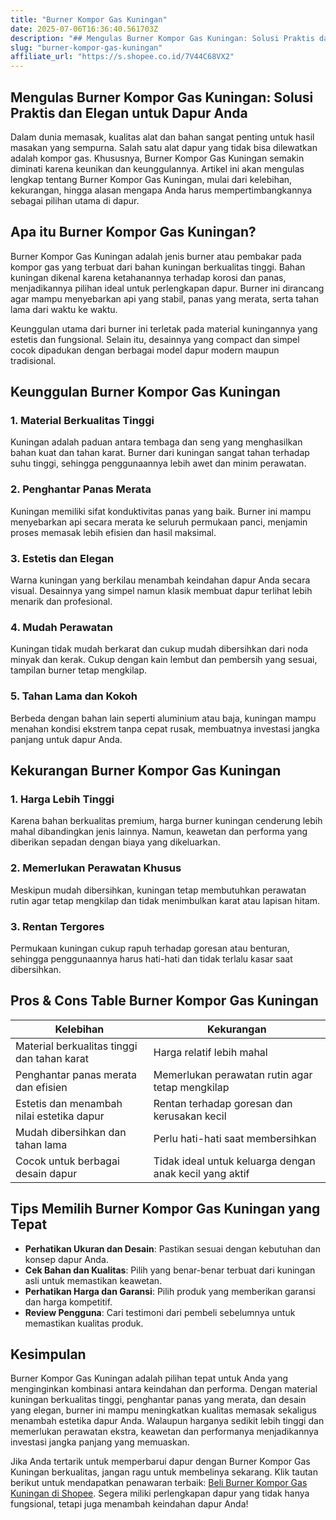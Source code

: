 ```yaml
---
title: "Burner Kompor Gas Kuningan"
date: 2025-07-06T16:36:40.561703Z
description: "## Mengulas Burner Kompor Gas Kuningan: Solusi Praktis dan Elegan untuk Dapur Anda..."
slug: "burner-kompor-gas-kuningan"
affiliate_url: "https://s.shopee.co.id/7V44C68VX2"
---
```

## Mengulas Burner Kompor Gas Kuningan: Solusi Praktis dan Elegan untuk Dapur Anda

Dalam dunia memasak, kualitas alat dan bahan sangat penting untuk hasil masakan yang sempurna. Salah satu alat dapur yang tidak bisa dilewatkan adalah kompor gas. Khususnya, Burner Kompor Gas Kuningan semakin diminati karena keunikan dan keunggulannya. Artikel ini akan mengulas lengkap tentang Burner Kompor Gas Kuningan, mulai dari kelebihan, kekurangan, hingga alasan mengapa Anda harus mempertimbangkannya sebagai pilihan utama di dapur.

## Apa itu Burner Kompor Gas Kuningan?

Burner Kompor Gas Kuningan adalah jenis burner atau pembakar pada kompor gas yang terbuat dari bahan kuningan berkualitas tinggi. Bahan kuningan dikenal karena ketahanannya terhadap korosi dan panas, menjadikannya pilihan ideal untuk perlengkapan dapur. Burner ini dirancang agar mampu menyebarkan api yang stabil, panas yang merata, serta tahan lama dari waktu ke waktu.

Keunggulan utama dari burner ini terletak pada material kuningannya yang estetis dan fungsional. Selain itu, desainnya yang compact dan simpel cocok dipadukan dengan berbagai model dapur modern maupun tradisional.

## Keunggulan Burner Kompor Gas Kuningan

### 1. Material Berkualitas Tinggi

Kuningan adalah paduan antara tembaga dan seng yang menghasilkan bahan kuat dan tahan karat. Burner dari kuningan sangat tahan terhadap suhu tinggi, sehingga penggunaannya lebih awet dan minim perawatan.

### 2. Penghantar Panas Merata

Kuningan memiliki sifat konduktivitas panas yang baik. Burner ini mampu menyebarkan api secara merata ke seluruh permukaan panci, menjamin proses memasak lebih efisien dan hasil maksimal.

### 3. Estetis dan Elegan

Warna kuningan yang berkilau menambah keindahan dapur Anda secara visual. Desainnya yang simpel namun klasik membuat dapur terlihat lebih menarik dan profesional.

### 4. Mudah Perawatan

Kuningan tidak mudah berkarat dan cukup mudah dibersihkan dari noda minyak dan kerak. Cukup dengan kain lembut dan pembersih yang sesuai, tampilan burner tetap mengkilap.

### 5. Tahan Lama dan Kokoh

Berbeda dengan bahan lain seperti aluminium atau baja, kuningan mampu menahan kondisi ekstrem tanpa cepat rusak, membuatnya investasi jangka panjang untuk dapur Anda.

## Kekurangan Burner Kompor Gas Kuningan

### 1. Harga Lebih Tinggi

Karena bahan berkualitas premium, harga burner kuningan cenderung lebih mahal dibandingkan jenis lainnya. Namun, keawetan dan performa yang diberikan sepadan dengan biaya yang dikeluarkan.

### 2. Memerlukan Perawatan Khusus

Meskipun mudah dibersihkan, kuningan tetap membutuhkan perawatan rutin agar tetap mengkilap dan tidak menimbulkan karat atau lapisan hitam.

### 3. Rentan Tergores

Permukaan kuningan cukup rapuh terhadap goresan atau benturan, sehingga penggunaannya harus hati-hati dan tidak terlalu kasar saat dibersihkan.

## Pros & Cons Table Burner Kompor Gas Kuningan

| **Kelebihan**                                           | **Kekurangan**                                           |
|---------------------------------------------------------|----------------------------------------------------------|
| Material berkualitas tinggi dan tahan karat           | Harga relatif lebih mahal                              |
| Penghantar panas merata dan efisien                     | Memerlukan perawatan rutin agar tetap mengkilap        |
| Estetis dan menambah nilai estetika dapur             | Rentan terhadap goresan dan kerusakan kecil             |
| Mudah dibersihkan dan tahan lama                       | Perlu hati-hati saat membersihkan                     |
| Cocok untuk berbagai desain dapur                      | Tidak ideal untuk keluarga dengan anak kecil yang aktif |

## Tips Memilih Burner Kompor Gas Kuningan yang Tepat

- **Perhatikan Ukuran dan Desain**: Pastikan sesuai dengan kebutuhan dan konsep dapur Anda.
- **Cek Bahan dan Kualitas**: Pilih yang benar-benar terbuat dari kuningan asli untuk memastikan keawetan.
- **Perhatikan Harga dan Garansi**: Pilih produk yang memberikan garansi dan harga kompetitif.
- **Review Pengguna**: Cari testimoni dari pembeli sebelumnya untuk memastikan kualitas produk.

## Kesimpulan

Burner Kompor Gas Kuningan adalah pilihan tepat untuk Anda yang menginginkan kombinasi antara keindahan dan performa. Dengan material kuningan berkualitas tinggi, penghantar panas yang merata, dan desain yang elegan, burner ini mampu meningkatkan kualitas memasak sekaligus menambah estetika dapur Anda. Walaupun harganya sedikit lebih tinggi dan memerlukan perawatan ekstra, keawetan dan performanya menjadikannya investasi jangka panjang yang memuaskan.

Jika Anda tertarik untuk memperbarui dapur dengan Burner Kompor Gas Kuningan berkualitas, jangan ragu untuk membelinya sekarang. Klik tautan berikut untuk mendapatkan penawaran terbaik: [Beli Burner Kompor Gas Kuningan di Shopee](https://s.shopee.co.id/7V44C68VX2). Segera miliki perlengkapan dapur yang tidak hanya fungsional, tetapi juga menambah keindahan dapur Anda!